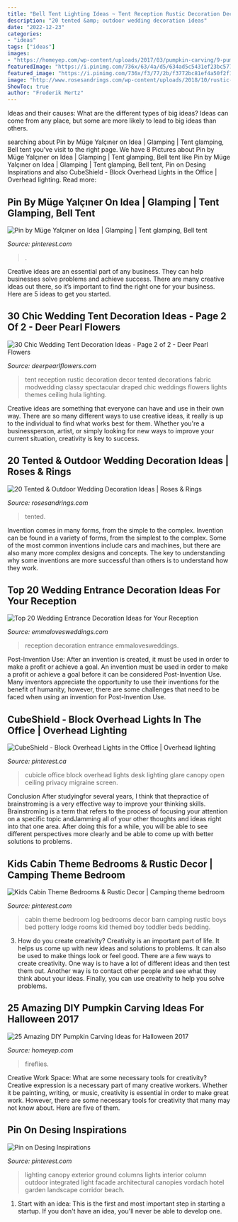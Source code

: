 ```yaml
---
title: "Bell Tent Lighting Ideas ~ Tent Reception Rustic Decoration Decor Tented Decorations Fabric Modwedding Classy Spectacular Draped Chic Weddings Flowers Lights Themes Ceiling Hula Lighting"
description: "20 tented &amp; outdoor wedding decoration ideas"
date: "2022-12-23"
categories:
- "ideas"
tags: ["ideas"]
images:
- "https://homeyep.com/wp-content/uploads/2017/03/pumpkin-carving/9-pumpkin-carving-ideas-for-halloween.jpg"
featuredImage: "https://i.pinimg.com/736x/63/4a/d5/634ad5c5431ef23bc5778215de0648c6--canopies-columns.jpg"
featured_image: "https://i.pinimg.com/736x/f3/77/2b/f3772bc81ef4a50f2f19fef7521cf495.jpg"
image: "http://www.rosesandrings.com/wp-content/uploads/2018/10/rustic-tented-wedding-reception-idea-with-lights.jpg"
ShowToc: true
author: "Frederik Mertz"
---
```



Ideas and their causes: What are the different types of big ideas?
Ideas can come from any place, but some are more likely to lead to big ideas than others.

	

		
searching about Pin by Müge Yalçıner on Idea | Glamping | Tent glamping, Bell tent you've visit to the right page. We have 8 Pictures about Pin by Müge Yalçıner on Idea | Glamping | Tent glamping, Bell tent like Pin by Müge Yalçıner on Idea | Glamping | Tent glamping, Bell tent, Pin on Desing Inspirations and also CubeShield - Block Overhead Lights in the Office | Overhead lighting. Read more:
		
    
## Pin By Müge Yalçıner On Idea | Glamping | Tent Glamping, Bell Tent

<img loading=lazy src="https://i.pinimg.com/736x/be/2b/a7/be2ba715c8b74f972690131e049796ea.jpg" onerror="this.onerror=null;this.src='https://tse3.mm.bing.net/th?id=OIP.hFp40WkfXCGk34OOG0HbygHaFd&amp;pid=15.1';" alt="Pin by Müge Yalçıner on Idea | Glamping | Tent glamping, Bell tent">

_Source: pinterest.com_

>. 

	

Creative ideas are an essential part of any business. They can help businesses solve problems and achieve success. There are many creative ideas out there, so it’s important to find the right one for your business. Here are 5 ideas to get you started.

    
## 30 Chic Wedding Tent Decoration Ideas - Page 2 Of 2 - Deer Pearl Flowers

<img loading=lazy src="http://www.deerpearlflowers.com/wp-content/uploads/2015/02/rustic-tented-wedding-decoration-with-draped-fabric-and-lignts.jpg" onerror="this.onerror=null;this.src='https://tse2.mm.bing.net/th?id=OIP.8uSjwX1HkjXLS-aNmQ53zgHaLH&amp;pid=15.1';" alt="30 Chic Wedding Tent Decoration Ideas - Page 2 of 2 - Deer Pearl Flowers">

_Source: deerpearlflowers.com_

>tent reception rustic decoration decor tented decorations fabric modwedding classy spectacular draped chic weddings flowers lights themes ceiling hula lighting. 

	

Creative ideas are something that everyone can have and use in their own way. There are so many different ways to use creative ideas, it really is up to the individual to find what works best for them. Whether you're a businessperson, artist, or simply looking for new ways to improve your current situation, creativity is key to success.

    
## 20 Tented &amp; Outdoor Wedding Decoration Ideas | Roses &amp; Rings

<img loading=lazy src="http://www.rosesandrings.com/wp-content/uploads/2018/10/rustic-tented-wedding-reception-idea-with-lights.jpg" onerror="this.onerror=null;this.src='https://tse1.mm.bing.net/th?id=OIP.9s9cmPwcpYp0Z9z9VPKT8gHaLV&amp;pid=15.1';" alt="20 Tented &amp; Outdoor Wedding Decoration Ideas | Roses &amp; Rings">

_Source: rosesandrings.com_

>tented. 

	

Invention comes in many forms, from the simple to the complex.
Invention can be found in a variety of forms, from the simplest to the complex. Some of the most common inventions include cars and machines, but there are also many more complex designs and concepts. The key to understanding why some inventions are more successful than others is to understand how they work.

    
## Top 20 Wedding Entrance Decoration Ideas For Your Reception

<img loading=lazy src="http://emmalovesweddings.com/wp-content/uploads/2018/06/tented-wedding-reception-entrance-decoration-ideas.jpg" onerror="this.onerror=null;this.src='https://tse2.mm.bing.net/th?id=OIP.niE2hMlRuv9isNrV3hU2VgHaLH&amp;pid=15.1';" alt="Top 20 Wedding Entrance Decoration Ideas for Your Reception">

_Source: emmalovesweddings.com_

>reception decoration entrance emmalovesweddings. 

	

Post-Invention Use: After an invention is created, it must be used in order to make a profit or achieve a goal.
An invention must be used in order to make a profit or achieve a goal before it can be considered Post-Invention Use. Many inventors appreciate the opportunity to use their inventions for the benefit of humanity, however, there are some challenges that need to be faced when using an invention for Post-Invention Use.

    
## CubeShield - Block Overhead Lights In The Office | Overhead Lighting

<img loading=lazy src="https://i.pinimg.com/736x/f3/77/2b/f3772bc81ef4a50f2f19fef7521cf495.jpg" onerror="this.onerror=null;this.src='https://tse2.mm.bing.net/th?id=OIP.CshHeOwQ6Rsb9Na30bbakAHaLH&amp;pid=15.1';" alt="CubeShield - Block Overhead Lights in the Office | Overhead lighting">

_Source: pinterest.ca_

>cubicle office block overhead lights desk lighting glare canopy open ceiling privacy migraine screen. 

	

Conclusion
After studyingfor several years, I think that thepractice of brainstroming is a very effective way to improve your thinking skills. Brainstroming is a term that refers to the process of focusing your attention on a specific topic andJamming all of your other thoughts and ideas right into that one area. After doing this for a while, you will be able to see different perspectives more clearly and be able to come up with better solutions to problems.

    
## Kids Cabin Theme Bedrooms &amp; Rustic Decor | Camping Theme Bedroom

<img loading=lazy src="https://i.pinimg.com/736x/d8/d0/d7/d8d0d7969893bbea8af6e909840a7678--theme-bedrooms-bedroom-decor.jpg" onerror="this.onerror=null;this.src='https://tse1.mm.bing.net/th?id=OIP.Usy4Tjuqki2IR8AWJw3rKwHaGh&amp;pid=15.1';" alt="Kids Cabin Theme Bedrooms &amp; Rustic Decor | Camping theme bedroom">

_Source: pinterest.com_

>cabin theme bedroom log bedrooms decor barn camping rustic boys bed pottery lodge rooms kid themed boy toddler beds bedding. 

	

3. How do you create creativity?
Creativity is an important part of life. It helps us come up with new ideas and solutions to problems. It can also be used to make things look or feel good. There are a few ways to create creativity. One way is to have a lot of different ideas and then test them out. Another way is to contact other people and see what they think about your ideas. Finally, you can use creativity to help you solve problems.

    
## 25 Amazing DIY Pumpkin Carving Ideas For Halloween 2017

<img loading=lazy src="https://homeyep.com/wp-content/uploads/2017/03/pumpkin-carving/9-pumpkin-carving-ideas-for-halloween.jpg" onerror="this.onerror=null;this.src='https://tse1.mm.bing.net/th?id=OIP.bKm_AMU_9KeTHEec6PW8QAHaLI&amp;pid=15.1';" alt="25 Amazing DIY Pumpkin Carving Ideas for Halloween 2017">

_Source: homeyep.com_

>fireflies. 

	

Creative Work Space: What are some necessary tools for creativity?
Creative expression is a necessary part of many creative workers. Whether it be painting, writing, or music, creativity is essential in order to make great work. However, there are some necessary tools for creativity that many may not know about. Here are five of them.

    
## Pin On Desing Inspirations

<img loading=lazy src="https://i.pinimg.com/736x/63/4a/d5/634ad5c5431ef23bc5778215de0648c6--canopies-columns.jpg" onerror="this.onerror=null;this.src='https://tse1.mm.bing.net/th?id=OIP.Zx4EusQGpQTKI_ODcZU3PgAAAA&amp;pid=15.1';" alt="Pin on Desing Inspirations">

_Source: pinterest.com_

>lighting canopy exterior ground columns lights interior column outdoor integrated light facade architectural canopies vordach hotel garden landscape corridor beach. 

	

1. Start with an idea: This is the first and most important step in starting a startup. If you don't have an idea, you'll never be able to develop one. 

